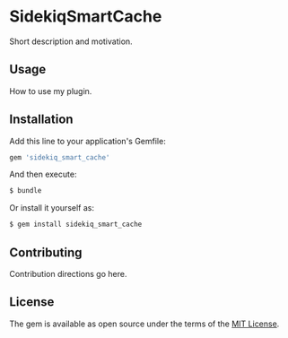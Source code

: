 # SidekiqSmartCache
Short description and motivation.

## Usage
How to use my plugin.

## Installation
Add this line to your application's Gemfile:

```ruby
gem 'sidekiq_smart_cache'
```

And then execute:
```bash
$ bundle
```

Or install it yourself as:
```bash
$ gem install sidekiq_smart_cache
```

## Contributing
Contribution directions go here.

## License
The gem is available as open source under the terms of the [MIT License](http://opensource.org/licenses/MIT).
